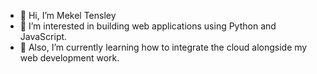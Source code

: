 - 👋 Hi, I’m Mekel Tensley
- 💙 I’m interested in building web applications using Python and JavaScript. 
- 🎨 Also, I’m currently learning how to integrate the cloud alongside my web development work.

<!---
📫 How to reach me: 
Visit my website @ mekeltensley.com

<!---
mekeltensley/mekeltensley is a ✨ special ✨ repository because its `README.md` (this file) appears on your GitHub profile.
You can click the Preview link to take a look at your changes.
--->
